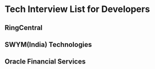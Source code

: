 # Tech Interview List for Developers

## RingCentral 
## SWYM(India) Technologies
## Oracle Financial Services

